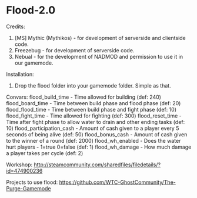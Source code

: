 # Flood-2.0

Credits:
1) [MS] Mythic (Mythikos) - for development of serverside and clientside code.  
2) Freezebug - for development of serverside code.   
3) Nebual - for the development of NADMOD and permission to use it in our gamemode.  


Installation:
1) Drop the flood folder into your gamemode folder. Simple as that.


Convars:
flood_build_time - Time allowed for building (def: 240)
flood_board_time - Time between build phase and flood phase (def: 20)
flood_flood_time - Time between build phase and fight phase (def: 10)
flood_fight_time - Time allowed for fighting (def: 300)
flood_reset_time - Time after fight phase to allow water to drain and other ending tasks (def: 10)
flood_participation_cash - Amount of cash given to a player every 5 seconds of being alive (def: 50)
flood_bonus_cash - Amount of cash given to the winner of a round (def: 2000)
flood_wh_enabled - Does the water hurt players - 1=true 0=false (def: 1)
flood_wh_damage - How much damage a player takes per cycle (def: 2)


Workshop: http://steamcommunity.com/sharedfiles/filedetails/?id=474900236  


Projects to use flood:
  https://github.com/WTC-GhostCommunity/The-Purge-Gamemode
